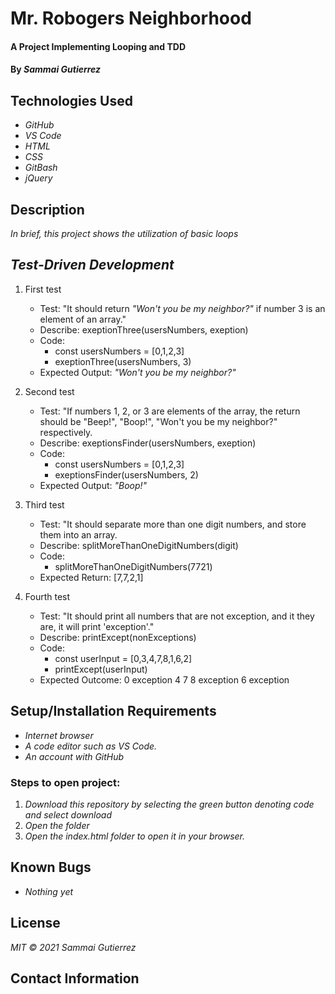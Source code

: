 # Mr. Robogers Neighborhood

####  A Project Implementing Looping and TDD

#### By _**Sammai Gutierrez**_

## Technologies Used

* _GitHub_
* _VS Code_
* _HTML_
* _CSS_
* _GitBash_
* _jQuery_

## Description

_In brief, this project shows the utilization of basic loops_

## _Test-Driven Development_

1.  First test

    + Test: "It should return _"Won't you be my neighbor?"_ if number 3 is an element of an array."
    + Describe: exeptionThree(usersNumbers, exeption)
    + Code:
      + const usersNumbers = [0,1,2,3]
      + exeptionThree(usersNumbers, 3)
    + Expected Output: _"Won't you be my neighbor?"_

2.  Second test

    + Test: "If numbers 1, 2, or 3 are elements of the array, the return should be "Beep!", "Boop!", "Won't you be my neighbor?" respectively. 
    + Describe: exeptionsFinder(usersNumbers, exeption)
    + Code:
      + const usersNumbers = [0,1,2,3]
      + exeptionsFinder(usersNumbers, 2)
    + Expected Output: _"Boop!"_

3.  Third test

    + Test: "It should separate more than one digit numbers, and store them into an array.
    + Describe: splitMoreThanOneDigitNumbers(digit)
    + Code:
      + splitMoreThanOneDigitNumbers(7721)
    + Expected Return: [7,7,2,1]

3.  Fourth test

    + Test: "It should print all numbers that are not exception, and it they are, it will print 'exception'."
    + Describe: printExcept(nonExceptions)
    + Code:
      + const userInput = [0,3,4,7,8,1,6,2]
      + printExcept(userInput)
    + Expected Outcome: 0 exception 4 7 8 exception 6 exception

## Setup/Installation Requirements

* _Internet browser_
* _A code editor such as VS Code._
* _An account with GitHub_

### Steps to open project:

1. _Download this repository by selecting the green button denoting code and select download_
2. _Open the folder_
3. _Open the index.html folder to open it in your browser._

## Known Bugs

* _Nothing yet_

## License

_MIT &copy; 2021 Sammai Gutierrez_

## Contact Information